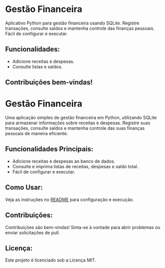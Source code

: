 # Gestão Financeira

Aplicativo Python para gestão financeira usando SQLite. Registre transações, consulte saldos e mantenha controle das finanças pessoais. Fácil de configurar e executar.

## Funcionalidades:

- Adicione receitas e despesas.
- Consulte listas e saldos.

## Contribuições bem-vindas!


# Gestão Financeira

Uma aplicação simples de gestão financeira em Python, utilizando SQLite para armazenar informações sobre receitas e despesas. Registre suas transações, consulte saldos e mantenha controle das suas finanças pessoais de maneira eficiente.

## Funcionalidades Principais:

- Adicione receitas e despesas ao banco de dados.
- Consulte e imprima listas de receitas, despesas e saldo total.
- Fácil de configurar e executar.

## Como Usar:

Veja as instruções no [README](./README.md) para configuração e execução.

## Contribuições:

Contribuições são bem-vindas! Sinta-se à vontade para abrir problemas ou enviar solicitações de pull.

## Licença:

Este projeto é licenciado sob a Licença MIT.
